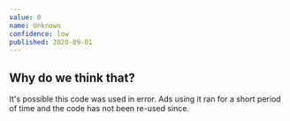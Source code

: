 ```yaml
---
value: 0
name: Unknown
confidence: low
published: 2020-09-01
---
```


## Why do we think that?

It's possible this code was used in error. Ads using it ran for a short period of time and the code has not been re-used since.

